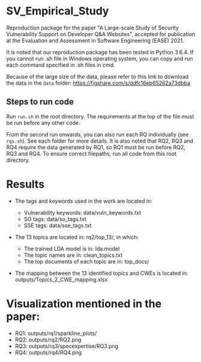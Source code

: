 # SV_Empirical_Study
Reproduction package for the paper "A Large-scale Study of Security Vulnerability Support on Developer Q&A Websites", accepted for publication at the Evaluation and Assessment in Software Engineering (EASE) 2021.

It is noted that our reproduction package has been tested in Python 3.6.4. If you cannot run .sh file in Windows operating system, you can copy and run each command specified in .sh files in cmd.

Because of the large size of the data, please refer to this link to download the data in the `data` folder: https://figshare.com/s/ddfc16eb65262a73dbba

## Steps to run code

Run `run.sh` in the root directory. The requirements at the top of the file must be run before any other code.

From the second run onwards, you can also run each RQ individually (see `rqs.sh`). See each folder for more details. It is also noted that RQ2, RQ3 and RQ4 require the data generated by RQ1, so RQ1 must be run before RQ2, RQ3 and RQ4. To ensure correct filepaths, run all code from this root directory.

# Results
+ The tags and keywords used in the work are located in:
	+ Vulnerability keywords: data/vuln_keywords.txt
	+ SO tags: data/so_tags.txt
	+ SSE tags: data/sse_tags.txt

+ The 13 topics are located in: rq2/top_13/, in which:
	+ The trained LDA model is in: lda.model
	+ The topic names are in: clean_topics.txt
	+ The top documents of each topic are in: top_docs/

+ The mapping between the 13 identified topics and CWEs is located in: outputs/Topics_2_CWE_mapping.xlsx

# Visualization mentioned in the paper:
+ RQ1: outputs/rq1/sparkline_plots/
+ RQ2: outputs/rq2/RQ2.png
+ RQ3: outputs/rq3/specexpertise/RQ3.png
+ RQ4: outputs/rq4/RQ4.png
